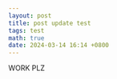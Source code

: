 ```yaml
---
layout: post
title: post update test
tags: test
math: true
date: 2024-03-14 16:14 +0800
---
```


WORK PLZ
